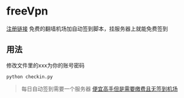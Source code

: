 # freeVpn
[注册链接](https://go.runba.cyou/auth/register?code=tus6)
免费的翻墙机场加自动签到脚本，挂服务器上就能免费签到
## 用法
修改文件里的xxx为你的账号密码
```
python checkin.py
```
> 每日自动签到需要一个服务器
[便宜高手但是需要缴费且无签到机场](https://paopao.dog/#/register?code=Hcni1jBo)
